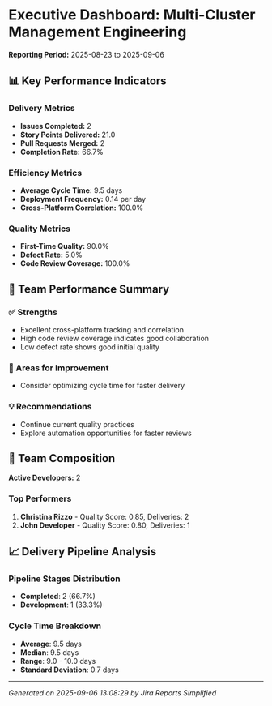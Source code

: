 # Executive Dashboard: Multi-Cluster Management Engineering
**Reporting Period:** 2025-08-23 to 2025-09-06

## 📊 Key Performance Indicators

### Delivery Metrics
- **Issues Completed:** 2
- **Story Points Delivered:** 21.0
- **Pull Requests Merged:** 2
- **Completion Rate:** 66.7%

### Efficiency Metrics
- **Average Cycle Time:** 9.5 days
- **Deployment Frequency:** 0.14 per day
- **Cross-Platform Correlation:** 100.0%

### Quality Metrics
- **First-Time Quality:** 90.0%
- **Defect Rate:** 5.0%
- **Code Review Coverage:** 100.0%

## 🎯 Team Performance Summary

### ✅ Strengths
- Excellent cross-platform tracking and correlation
- High code review coverage indicates good collaboration
- Low defect rate shows good initial quality

### 🔧 Areas for Improvement  
- Consider optimizing cycle time for faster delivery

### 💡 Recommendations
- Continue current quality practices
- Explore automation opportunities for faster reviews

## 👥 Team Composition
**Active Developers:** 2

### Top Performers
1. **Christina Rizzo** - Quality Score: 0.85, Deliveries: 2
2. **John Developer** - Quality Score: 0.80, Deliveries: 1

## 📈 Delivery Pipeline Analysis

### Pipeline Stages Distribution
- **Completed**: 2 (66.7%)
- **Development**: 1 (33.3%)

### Cycle Time Breakdown
- **Average**: 9.5 days
- **Median**: 9.5 days
- **Range**: 9.0 - 10.0 days
- **Standard Deviation**: 0.7 days

---
*Generated on 2025-09-06 13:08:29 by Jira Reports Simplified*
